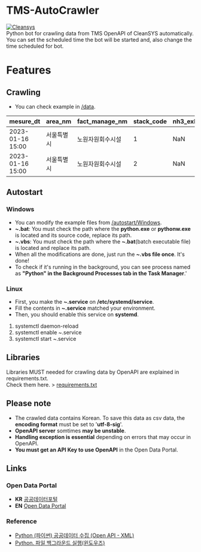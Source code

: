 # TMS-AutoCrawler
[![Cleansys](https://cleansys.or.kr/images/common/logo.png)](https://cleansys.or.kr/)   
Python bot for crawling data from TMS OpenAPI of CleanSYS automatically. You can set the scheduled time the bot will be started and, also change the time scheduled for bot.


# Features
## Crawling
* You can check example in [/data](https://github.com/alienatiz/TMS_AutoCrawler/tree/main/data).

 **mesure_dt**      | **area_nm** | **fact_manage_nm** | **stack_code** | **nh3_exhst_perm_stdr_value** | **nh3_mesure_value** | **\.\.\.** 
--------------------|---------|----------|---------|----------------|---------------|------------
 2023\-01\-16 15:00 | 서울특별시   | 노원자원회수시설 | 1       | NaN            | NaN           | \.\.\.    
 2023\-01\-16 15:00 | 서울특별시   | 노원자원회수시설 | 2       | NaN            | NaN           | \.\.\.    

## Autostart
### Windows
* You can modify the example files from [/autostart/Windows](https://github.com/alienatiz/TMS-AutoCrawler/tree/main/autostart/Windows).
* **~.bat**: You must check the path where the **python.exe** or **pythonw.exe** is located and its source code, replace its path.
* **~.vbs**: You must check the path where the **~.bat**(batch executable file) is located and replace its path.
* When all the modifications are done, just run the **~.vbs file once**. It's done!
* To check if it's running in the background, you can see process named as **"Python" in the Background Processes tab in the Task Manager**.'

### Linux
* First, you make the **~.service** on **/etc/systemd/service**.
* Fill the contents in **~.service** matched your environment.
* Then, you should enable this service on **systemd**.
1) systemctl daemon-reload
2) systemctl enable ~.service
3) systemctl start ~.service


## Libraries
Libraries MUST needed for crawling data by OpenAPI are explained in requirements.txt.  <br />
Check them here. > [requirements.txt](https://github.com/alienatiz/TMS-AutoCrawler/blob/main/requirements.txt)

## Please note
* The crawled data contains Korean. To save this data as csv data, the **encoding format** must be set to '**utf-8-sig**'.
* **OpenAPI server** somtimes **may be unstable**.
* **Handling exception is essential** depending on errors that may occur in OpenAPI.
* **You must get an API Key to use OpenAPI** in the Open Data Portal.

## Links
### Open Data Portal
* **KR** [공공데이터포털](https://www.data.go.kr/index.do)
* **EN** [Open Data Portal](https://www.data.go.kr/en/index.do)
<!--- [![한국환경공단](https://cleansys.or.kr/images/common/logo-footer.png)](https://cleansys.or.kr/)-->

### Reference
* [Python (파이썬) 공공데이터 수집 (Open API - XML)](https://greendreamtrre.tistory.com/268)
* [Python. 파일 백그라운드 실행(윈도우즈)](http://drtagkim.blogspot.com/2015/03/python.html)
